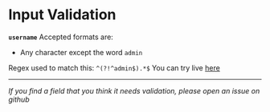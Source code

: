 # Input Validation

**`username`**
Accepted formats are:

- Any character except the word `admin`

Regex used to match this: `^(?!^admin$).*$`
You can try live [here](https://regex101.com/r/n91qZM/1)

---

_If you find a field that you think it needs validation, please open an issue on github_
